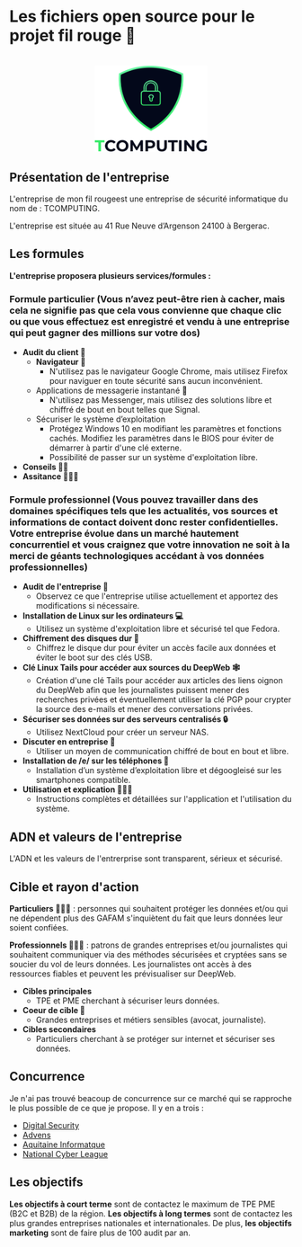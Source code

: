 # Les fichiers open source pour le projet fil rouge 🧶

<div id="tcomputing-logo" align="center">
    <br />
    <img src="img/logo.png" alt="VSCodium Logo" width="200"/>
</div>

## Présentation de l'entreprise

L'entreprise de mon fil rougeest une entreprise de sécurité informatique du nom de : TCOMPUTING.

L'entreprise est située au 41 Rue Neuve d’Argenson 24100 à Bergerac.

## Les formules

**L'entreprise proposera plusieurs services/formules :**

### Formule particulier (Vous n’avez peut-être rien à cacher, mais cela ne signifie pas que cela vous convienne que chaque clic ou que vous effectuez est enregistré et vendu à une entreprise qui peut gagner des millions sur votre dos)

- **Audit du client 📖**
  - **Navigateur 🧭**
    - N'utilisez pas le navigateur Google Chrome, mais utilisez Firefox pour naviguer en toute sécurité sans aucun inconvénient.
  - Applications de messagerie instantané 💬
    - N'utilisez pas Messenger, mais utilisez des solutions libre et chiffré de bout en bout telles que Signal.
  - Sécuriser le système d’exploitation
    - Protégez Windows 10 en modifiant les paramètres et fonctions cachés. Modifiez les paramètres dans le BIOS pour éviter de démarrer à partir d'une clé externe.
    - Possibilité de passer sur un système d'exploitation libre.
- **Conseils 👍🏼**
- **Assitance 🕵🏻‍♂️**

### Formule professionnel (Vous pouvez travailler dans des domaines spécifiques tels que les actualités, vos sources et informations de contact doivent donc rester confidentielles. Votre entreprise évolue dans un marché hautement concurrentiel et vous craignez que votre innovation ne soit à la merci de géants technologiques accédant à vos données professionnelles)

- **Audit de l'entreprise 📖**
  - Observez ce que l'entreprise utilise actuellement et apportez des modifications si nécessaire.
- **Installation de Linux sur les ordinateurs 💻**
  - Utilisez un système d'exploitation libre et sécurisé tel que Fedora.
- **Chiffrement des disques dur 💾**
  - Chiffrez le disque dur pour éviter un accès facile aux données et éviter le boot sur des clés USB.
- **Clé Linux Tails pour accéder aux sources du DeepWeb 🕸**
  - Création d'une clé Tails pour accéder aux articles des liens oignon du DeepWeb afin que les journalistes puissent mener des recherches privées et éventuellement utiliser la clé PGP pour crypter la source des e-mails et mener des conversations privées.
- **Sécuriser ses données sur des serveurs centralisés 🔒**
  - Utilisez NextCloud pour créer un serveur NAS.
- **Discuter en entreprise 💬**
  - Utiliser un moyen de communication chiffré de bout en bout et libre.
- **Installation de /e/ sur les téléphones 📱**
  - Installation d’un système d’exploitation libre et dégoogleisé sur les smartphones compatible.
- **Utilisation et explication 💁🏻‍♂️**
  - Instructions complètes et détaillées sur l'application et l'utilisation du système.

## ADN et valeurs de l'entreprise

L'ADN et les valeurs de l'entrerprise sont transparent, sérieux et sécurisé.

## Cible et rayon d'action

**Particuliers 🙋🏻‍♂️** : personnes qui souhaitent protéger les données et/ou qui ne dépendent plus des GAFAM s'inquiètent du fait que leurs données leur soient confiées.

**Professionnels 👩🏼‍💼** : patrons de grandes entreprises et/ou journalistes qui souhaitent communiquer via des méthodes sécurisées et cryptées sans se soucier du vol de leurs données. Les journalistes ont accès à des ressources fiables et peuvent les prévisualiser sur DeepWeb.

- **Cibles principales**
  - TPE et PME cherchant à sécuriser leurs données.
- **Coeur de cible 🎯**
  - Grandes entreprises et métiers sensibles (avocat, journaliste).
- **Cibles secondaires**
  - Particuliers cherchant à se protéger sur internet et sécuriser ses données.

## Concurrence

Je n'ai pas trouvé beacoup de concurrence sur ce marché qui se rapproche le plus possible de ce que je propose. Il y en a trois :

- [Digital Security](https://www.digital.security/fr/)
- [Advens](https://www.advens.fr/fr)
- [Aquitaine Informatque](https://www.aquitaine-informatique.com)
- [National Cyber League](https://nationalcyberleague.org/)

## Les objectifs

**Les objectifs à court terme** sont de contactez le maximum de TPE PME (B2C et B2B) de la région. **Les objectifs à long termes** sont de contactez les plus grandes entreprises nationales et internationales.
De plus, **les objectifs marketing** sont de faire plus de 100 audit par an.
